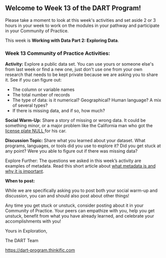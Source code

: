 ## **Welcome to Week 13 of the DART Program!**

Please take a moment to look at this week's activities and set aside 2 or 3 hours in your week to work on the modules in your pathway and participate in your Community of Practice.

This week is **Working with Data Part 2: Exploring Data**.

### Week 13 Community of Practice Activities:

**Activity:** Explore a public data set. You can use yours or someone else's from last week or find a new one, just don't use one from your own research that needs to be kept private because we are asking you to share it. See if you can figure out:
- The column or variable names
- The total number of records
- The type of data: is it numerical? Geographical? Human language? A mix of several types?
- If there is missing data, and if so, how much? 

**Social Warm-Up:** Share a story of missing or wrong data. It could be something minor, or a major problem like the California man who got the [license plate NULL ](https://www.wired.com/story/null-license-plate-landed-one-hacker-ticket-hell/) for his car.

**Discussion Topic:** Share what you learned about your dataset. What programs, languages, or tools did you use to explore it? Did you get stuck at any point? Were you able to figure out if there was missing data?

Explore Further: The questions we asked in this week’s activity are examples of metadata. Read this short article about [what metadata is and why it is important](https://data.research.cornell.edu/content/writing-metadata).

**When to post:**

While we are specifically asking you to post both your social warm-up and discussion, you can and should also post about other things!

Any time you get stuck or unstuck, consider posting about it in your Community of Practice. Your peers can empathize with you, help you get unstuck, benefit from what you have already learned, and celebrate your accomplishments with you!

 Yours in Exploration, 

The DART Team

https://dart-program.thinkific.com
